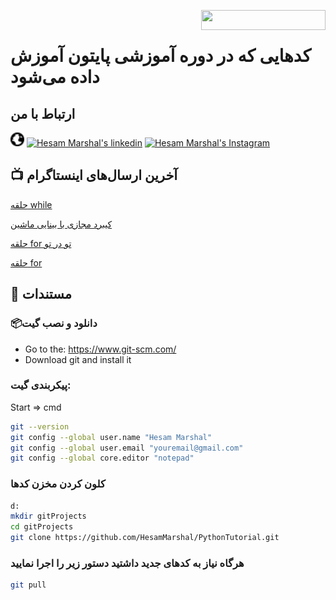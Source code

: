<a href="https://chaptera.ir"><img src="https://chaptera.ir/wp-content/uploads/2022/03/Chaptera_colored_logo_199_32.png" width="199" height="32" align="right" /></a>
<br>
# کدهایی که در دوره آموزشی پایتون آموزش داده می‌شود

## ارتباط با من

<a href="https://chaptera.ir" target="_blank"><img src="https://raw.githubusercontent.com/iconic/open-iconic/master/svg/globe.svg"  width="22px" alt="Chaptera.ir" /></a> <a href="https://www.linkedin.com/in/hesam-akrami/" target="_blank"><img src="https://cdn.jsdelivr.net/npm/simple-icons@v3/icons/linkedin.svg"  width="22px" alt="Hesam Marshal's linkedin" /></a> <a href="https://www.instagram.com/HesamMarshal/" target="_blank"><img src="https://cdn.jsdelivr.net/npm/simple-icons@v3/icons/instagram.svg" width="22px" alt="Hesam Marshal's Instagram" /></a>

## 📺 آخرین ارسال‌های اینستاگرام
<a href="https://www.instagram.com/p/Cbc_rwxgv_2/"> حلقه while</a>

<a href="https://www.instagram.com/p/CbSwfx1MKnM/"> کیبرد مجازی با بینایی ماشین</a>

<a href="https://www.instagram.com/p/CbLIfuQMOBI/"> حلقه for تو در تو</a>

<a href="https://www.instagram.com/p/CbAhKLPss1A/"> حلقه for</a>



## 📖 مستندات 

### 📦دانلود و نصب گیت
* Go to the: https://www.git-scm.com/
* Download git and install it

### پیکربندی گیت:

Start => cmd
```bash
git --version
git config --global user.name "Hesam Marshal"
git config --global user.email "youremail@gmail.com"
git config --global core.editor "notepad"
```

### کلون کردن مخزن کدها

```bash
d:
mkdir gitProjects
cd gitProjects
git clone https://github.com/HesamMarshal/PythonTutorial.git
```
     

### هرگاه نیاز به کدهای جدید داشتید دستور زیر را اجرا نمایید

```bash
git pull
```

